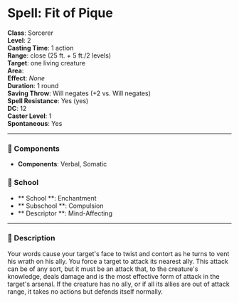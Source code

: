 
# Spell: Fit of Pique
**Class**: Sorcerer  
**Level**: 2  
**Casting Time**: 1 action  
**Range**: close (25 ft. + 5 ft./2 levels)  
**Target**: one living creature  
**Area**:   
**Effect**: _None_  
**Duration**: 1 round  
**Saving Throw**: Will negates (+2 vs. Will negates)  
**Spell Resistance**: Yes (yes)  
**DC**: 12  
**Caster Level**: 1  
**Spontaneous**: Yes

---

### 🔮 Components
- **Components**: Verbal, Somatic

### 🏫 School
- ** School **: Enchantment
- ** Subschool **: Compulsion
- ** Descriptor **: Mind-Affecting
---

### 📜 Description
Your words cause your target's face to twist and contort as he turns to vent his wrath on his ally. You force a target to attack its nearest ally. This attack can be of any sort, but it must be an attack that, to the creature's knowledge, deals damage and is the most effective form of attack in the target's arsenal. If the creature has no ally, or if all its allies are out of attack range, it takes no actions but defends itself normally.
